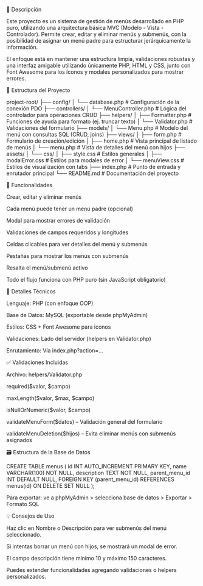 📌 Descripción

Este proyecto es un sistema de gestión de menús desarrollado en PHP puro, utilizando una arquitectura básica MVC (Modelo - Vista - Controlador). Permite crear, editar y eliminar menús y submenús, con la posibilidad de asignar un menú padre para estructurar jerárquicamente la información.

El enfoque está en mantener una estructura limpia, validaciones robustas y una interfaz amigable utilizando únicamente PHP, HTML y CSS, junto con Font Awesome para los íconos y modales personalizados para mostrar errores.

📁 Estructura del Proyecto

project-root/
├── config/
│   └── database.php         # Configuración de la conexión PDO
├── controllers/
│   └── MenuController.php   # Lógica del controlador para operaciones CRUD
├── helpers/
│   ├── Formatter.php        # Funciones de ayuda para formato (ej. truncar texto)
│   └── Validator.php        # Validaciones del formulario
├── models/
│   └── Menu.php             # Modelo del menú con consultas SQL (CRUD, joins)
├── views/
│   ├── form.php             # Formulario de creación/edición
│   ├── home.php             # Vista principal de listado de menús
│   └── menu.php             # Vista de detalles del menú con hijos
├── assets/
│   └── css/
│       ├── style.css        # Estilos generales
│       ├── modalError.css   # Estilos para modales de error
│       └── menuView.css     # Estilos de visualización con tabs
├── index.php                # Punto de entrada y enrutador principal
└── README.md                # Documentación del proyecto

🚀 Funcionalidades

Crear, editar y eliminar menús

Cada menú puede tener un menú padre (opcional)

Modal para mostrar errores de validación

Validaciones de campos requeridos y longitudes

Celdas clicables para ver detalles del menú y submenús

Pestañas para mostrar los menús con submenús

Resalta el menú/submenú activo

Todo el flujo funciona con PHP puro (sin JavaScript obligatorio)

🧠 Detalles Técnicos

Lenguaje: PHP (con enfoque OOP)

Base de Datos: MySQL (exportable desde phpMyAdmin)

Estilos: CSS + Font Awesome para iconos

Validaciones: Lado del servidor (helpers en Validator.php)

Enrutamiento: Vía index.php?action=...

✅ Validaciones Incluidas

Archivo: helpers/Validator.php

required($valor, $campo)

maxLength($valor, $max, $campo)

isNullOrNumeric($valor, $campo)

validateMenuForm($datos) – Validación general del formulario

validateMenuDeletion($hijos) – Evita eliminar menús con submenús asignados

🗃️ Estructura de la Base de Datos

CREATE TABLE menus (
  id INT AUTO_INCREMENT PRIMARY KEY,
  name VARCHAR(100) NOT NULL,
  description TEXT NOT NULL,
  parent_menu_id INT DEFAULT NULL,
  FOREIGN KEY (parent_menu_id) REFERENCES menus(id) ON DELETE SET NULL
);

Para exportar: ve a phpMyAdmin > selecciona base de datos > Exportar > Formato SQL

💡 Consejos de Uso

Haz clic en Nombre o Descripción para ver submenús del menú seleccionado.

Si intentas borrar un menú con hijos, se mostrará un modal de error.

El campo descripción tiene mínimo 10 y máximo 150 caracteres.

Puedes extender funcionalidades agregando validaciones o helpers personalizados.
